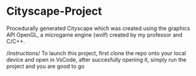 # Cityscape-Project
 Procedurally generated Cityscape which was created using the graphics API OpenGL, a microgame engine (wolf) created by my professor and C/C++. 
 
 /*Instructions*/
 To launch this project, first clone the repo onto your local device and open in VsCode, after succesfully opening it, simply run the project and you are good to go
 
